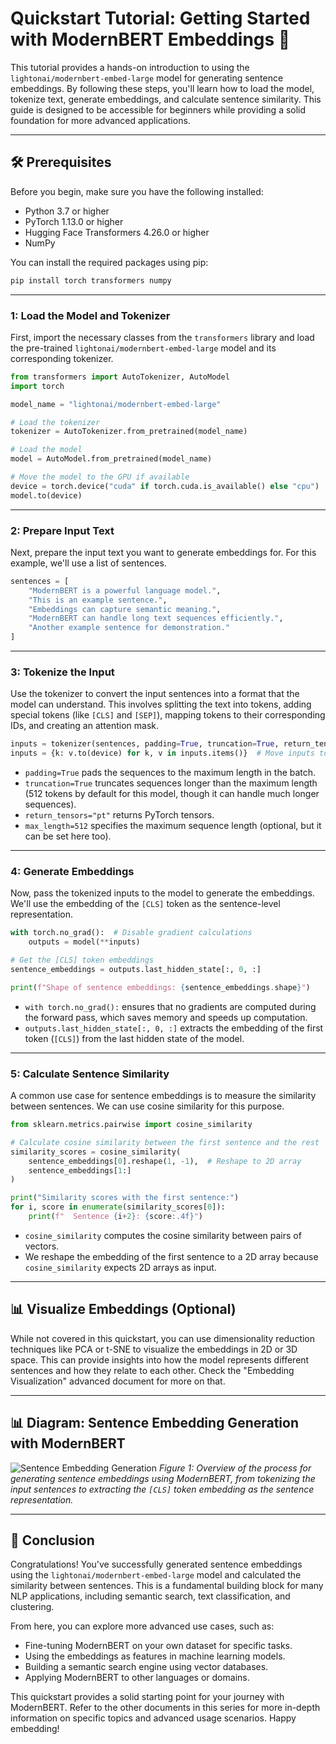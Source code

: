 # Quickstart Tutorial: Getting Started with ModernBERT Embeddings 🚀

This tutorial provides a hands-on introduction to using the `lightonai/modernbert-embed-large` model for generating sentence embeddings. By following these steps, you'll learn how to load the model, tokenize text, generate embeddings, and calculate sentence similarity. This guide is designed to be accessible for beginners while providing a solid foundation for more advanced applications.

---

## 🛠️ Prerequisites

Before you begin, make sure you have the following installed:

-   Python 3.7 or higher
-   PyTorch 1.13.0 or higher
-   Hugging Face Transformers 4.26.0 or higher
-   NumPy

You can install the required packages using pip:

```bash
pip install torch transformers numpy
```

---

###  1: Load the Model and Tokenizer

First, import the necessary classes from the `transformers` library and load the pre-trained `lightonai/modernbert-embed-large` model and its corresponding tokenizer.

```python
from transformers import AutoTokenizer, AutoModel
import torch

model_name = "lightonai/modernbert-embed-large"

# Load the tokenizer
tokenizer = AutoTokenizer.from_pretrained(model_name)

# Load the model
model = AutoModel.from_pretrained(model_name)

# Move the model to the GPU if available
device = torch.device("cuda" if torch.cuda.is_available() else "cpu")
model.to(device)
```

---

###  2: Prepare Input Text

Next, prepare the input text you want to generate embeddings for. For this example, we'll use a list of sentences.

```python
sentences = [
    "ModernBERT is a powerful language model.",
    "This is an example sentence.",
    "Embeddings can capture semantic meaning.",
    "ModernBERT can handle long text sequences efficiently.",
    "Another example sentence for demonstration."
]
```

---

###  3: Tokenize the Input

Use the tokenizer to convert the input sentences into a format that the model can understand. This involves splitting the text into tokens, adding special tokens (like `[CLS]` and `[SEP]`), mapping tokens to their corresponding IDs, and creating an attention mask.

```python
inputs = tokenizer(sentences, padding=True, truncation=True, return_tensors="pt", max_length=512)
inputs = {k: v.to(device) for k, v in inputs.items()}  # Move inputs to GPU
```

-   `padding=True` pads the sequences to the maximum length in the batch.
-   `truncation=True` truncates sequences longer than the maximum length (512 tokens by default for this model, though it can handle much longer sequences).
-   `return_tensors="pt"` returns PyTorch tensors.
-   `max_length=512` specifies the maximum sequence length (optional, but it can be set here too).

---

###  4: Generate Embeddings

Now, pass the tokenized inputs to the model to generate the embeddings. We'll use the embedding of the `[CLS]` token as the sentence-level representation.

```python
with torch.no_grad():  # Disable gradient calculations
    outputs = model(**inputs)

# Get the [CLS] token embeddings
sentence_embeddings = outputs.last_hidden_state[:, 0, :]

print(f"Shape of sentence embeddings: {sentence_embeddings.shape}")
```

-   `with torch.no_grad():` ensures that no gradients are computed during the forward pass, which saves memory and speeds up computation.
-   `outputs.last_hidden_state[:, 0, :]` extracts the embedding of the first token (`[CLS]`) from the last hidden state of the model.

---

### 5: Calculate Sentence Similarity

A common use case for sentence embeddings is to measure the similarity between sentences. We can use cosine similarity for this purpose.

```python
from sklearn.metrics.pairwise import cosine_similarity

# Calculate cosine similarity between the first sentence and the rest
similarity_scores = cosine_similarity(
    sentence_embeddings[0].reshape(1, -1),  # Reshape to 2D array
    sentence_embeddings[1:]
)

print("Similarity scores with the first sentence:")
for i, score in enumerate(similarity_scores[0]):
    print(f"  Sentence {i+2}: {score:.4f}")
```

-   `cosine_similarity` computes the cosine similarity between pairs of vectors.
-   We reshape the embedding of the first sentence to a 2D array because `cosine_similarity` expects 2D arrays as input.

---

## 📊 Visualize Embeddings (Optional)

While not covered in this quickstart, you can use dimensionality reduction techniques like PCA or t-SNE to visualize the embeddings in 2D or 3D space. This can provide insights into how the model represents different sentences and how they relate to each other. Check the "Embedding Visualization" advanced document for more on that.

---

## 📊 Diagram: Sentence Embedding Generation with ModernBERT

![Sentence Embedding Generation](../images/mermaid-diagram-2025-01-20-170241.svg)
*Figure 1: Overview of the process for generating sentence embeddings using ModernBERT, from tokenizing the input sentences to extracting the `[CLS]` token embedding as the sentence representation.*

---

## 🏁 Conclusion

Congratulations! You've successfully generated sentence embeddings using the `lightonai/modernbert-embed-large` model and calculated the similarity between sentences. This is a fundamental building block for many NLP applications, including semantic search, text classification, and clustering.

From here, you can explore more advanced use cases, such as:

-   Fine-tuning ModernBERT on your own dataset for specific tasks.
-   Using the embeddings as features in machine learning models.
-   Building a semantic search engine using vector databases.
-   Applying ModernBERT to other languages or domains.

This quickstart provides a solid starting point for your journey with ModernBERT. Refer to the other documents in this series for more in-depth information on specific topics and advanced usage scenarios. Happy embedding!